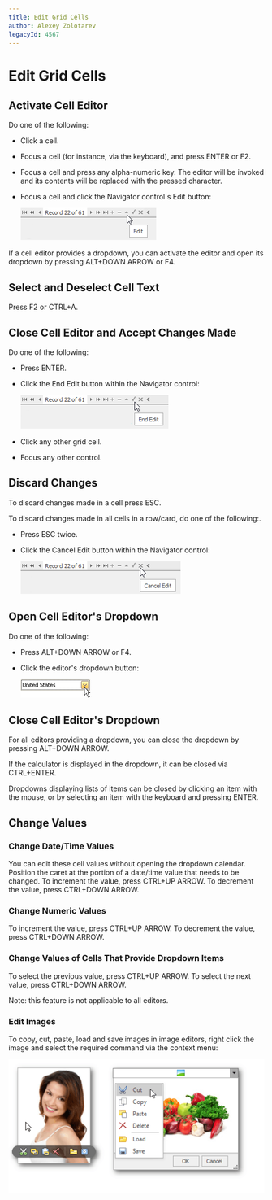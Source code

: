 ```yaml
---
title: Edit Grid Cells
author: Alexey Zolotarev
legacyId: 4567
---
```

# Edit Grid Cells
## Activate Cell Editor
Do one of the following:
* Click a cell.
* Focus a cell (for instance, via the keyboard), and press ENTER or F2.
* Focus a cell and press any alpha-numeric key. The editor will be invoked and its contents will be replaced with the pressed character.
* Focus a cell and click the Navigator control's Edit button:
	
	![EU_XtraGrid_Navigator_EditButton](../../../images/img7453.png)

If a cell editor provides a dropdown, you can activate the editor and open its dropdown by pressing ALT+DOWN ARROW or F4.

## Select and Deselect Cell Text
Press F2 or CTRL+A.

## Close Cell Editor and Accept Changes Made
Do one of the following:
* Press ENTER.
* Click the End Edit button within the Navigator control:
	
	![EU_XtraGrid_Navigator_EndEditButton](../../../images/img7455.png)
* Click any other grid cell.
* Focus any other control.

## Discard Changes
To discard changes made in a cell press ESC.

To discard changes made in all cells in a row/card, do one of the following:.
* Press ESC twice.
* Click the Cancel Edit button within the Navigator control:
	
	![EU_XtraGrid_Navigator_CancelEditButton](../../../images/img7454.png)

## Open Cell Editor's Dropdown
Do one of the following:
* Press ALT+DOWN ARROW or F4.
* Click the editor's dropdown button:
	
	![EU_XtraEditors_DropDownEdit_DropDownButton](../../../images/img7457.png)

## Close Cell Editor's Dropdown
For all editors providing a dropdown, you can close the dropdown by pressing ALT+DOWN ARROW. 

If the calculator is displayed in the dropdown, it can be closed via CTRL+ENTER.

Dropdowns displaying lists of items can be closed by clicking an item with the mouse, or by selecting an item with the keyboard and pressing ENTER.

## Change Values
### Change Date/Time Values

You can edit these cell values without opening the dropdown calendar. Position the caret at the portion of a date/time value that needs to be changed.  To increment the value, press CTRL+UP ARROW. To decrement the value, press CTRL+DOWN ARROW.

### Change Numeric Values

To increment the value, press CTRL+UP ARROW. To decrement the value, press CTRL+DOWN ARROW.

### Change Values of Cells That Provide Dropdown Items

To select the previous value, press CTRL+UP ARROW. To select the next value, press CTRL+DOWN ARROW.

Note: this feature is not applicable to all editors.

### Edit Images

To copy, cut, paste, load and save images in image editors, right click the image and select the required command via the context menu:

![EU_XtraEditors_ImageEdit_Menu](../../../images/img7456.png)